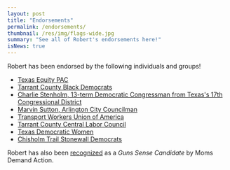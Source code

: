 ```yaml
---
layout: post
title: "Endorsements"
permalink: /endorsements/
thumbnail: /res/img/flags-wide.jpg
summary: "See all of Robert's endorsements here!"
isNews: true
---
```


Robert has been endorsed by the following individuals and groups!

- [Texas Equity PAC](/res/misc/texas-equity-pac-endorsement.pdf)
- [Tarrant County Black Democrats](/res/misc/tarrant-county-black-democrats-endorsement.pdf)
- [Charlie Stenholm, 13-term Democratic Congressman from Texas's 17th Congressional District](/res/misc/stenholm-endorsement.pdf)
- [Marvin Sutton, Arlington City Councilman](/res/misc/sutton-endorsement.pdf)
- [Transport Workers Union of America](/res/misc/transport-workers-union-of-america-endorsement.pdf)
- [Tarrant County Central Labor Council](/res/misc/tarrant-county-central-labor-council-endorsement.pdf)
- [Texas Democratic Women](/res/misc/texas-democratic-women-endorsement.pdf)
- [Chisholm Trail Stonewall Democrats](/res/misc/chisholm-trail-stonewall-democrats-endorsement.pdf)

Robert has also been [recognized](/res/misc/moms-demand-action-recognition.pdf) as a _Guns Sense Candidate_ by Moms Demand Action.